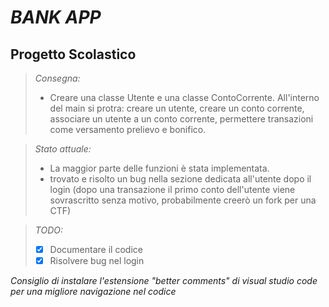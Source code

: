 # ***BANK APP***
## **Progetto Scolastico**
>*Consegna:*
>* Creare una classe Utente e una classe ContoCorrente. All'interno del main si protra: creare un utente, creare un conto corrente, associare un utente a un conto corrente, permettere transazioni come versamento prelievo e bonifico.

>*Stato attuale:*
>* La maggior parte delle funzioni è stata implementata.
>* trovato e risolto un bug nella sezione dedicata all'utente dopo il login (dopo una transazione il primo conto dell'utente viene sovrascritto senza motivo, probabilmente creerò un fork per una CTF)

>*TODO:*
>- [X] Documentare il codice
>- [x] Risolvere bug nel login

*Consiglio di instalare l'estensione "better comments" di visual studio code per una migliore navigazione nel codice*
